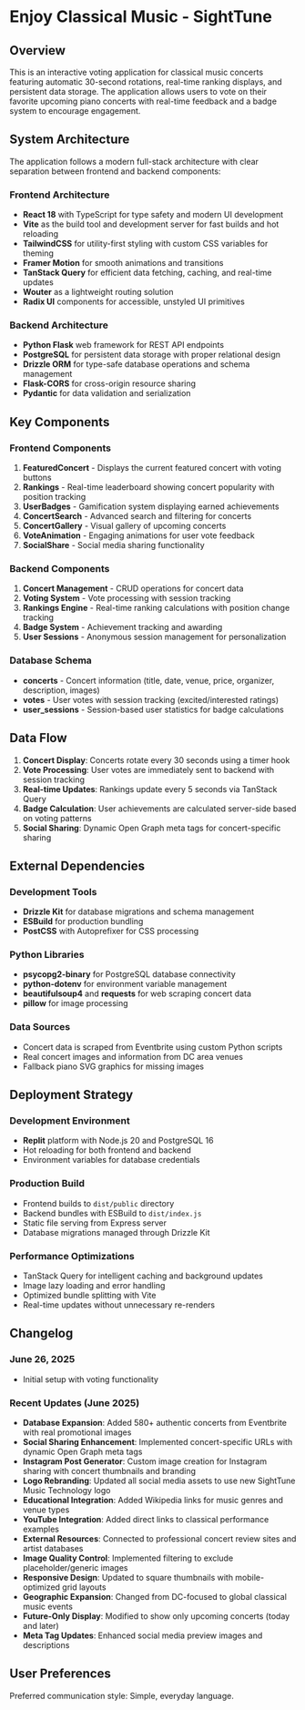 # Enjoy Classical Music - SightTune

## Overview

This is an interactive voting application for classical music concerts featuring automatic 30-second rotations, real-time ranking displays, and persistent data storage. The application allows users to vote on their favorite upcoming piano concerts with real-time feedback and a badge system to encourage engagement.

## System Architecture

The application follows a modern full-stack architecture with clear separation between frontend and backend components:

### Frontend Architecture
- **React 18** with TypeScript for type safety and modern UI development
- **Vite** as the build tool and development server for fast builds and hot reloading
- **TailwindCSS** for utility-first styling with custom CSS variables for theming
- **Framer Motion** for smooth animations and transitions
- **TanStack Query** for efficient data fetching, caching, and real-time updates
- **Wouter** as a lightweight routing solution
- **Radix UI** components for accessible, unstyled UI primitives

### Backend Architecture
- **Python Flask** web framework for REST API endpoints
- **PostgreSQL** for persistent data storage with proper relational design
- **Drizzle ORM** for type-safe database operations and schema management
- **Flask-CORS** for cross-origin resource sharing
- **Pydantic** for data validation and serialization

## Key Components

### Frontend Components
1. **FeaturedConcert** - Displays the current featured concert with voting buttons
2. **Rankings** - Real-time leaderboard showing concert popularity with position tracking
3. **UserBadges** - Gamification system displaying earned achievements
4. **ConcertSearch** - Advanced search and filtering for concerts
5. **ConcertGallery** - Visual gallery of upcoming concerts
6. **VoteAnimation** - Engaging animations for user vote feedback
7. **SocialShare** - Social media sharing functionality

### Backend Components
1. **Concert Management** - CRUD operations for concert data
2. **Voting System** - Vote processing with session tracking
3. **Rankings Engine** - Real-time ranking calculations with position change tracking
4. **Badge System** - Achievement tracking and awarding
5. **User Sessions** - Anonymous session management for personalization

### Database Schema
- **concerts** - Concert information (title, date, venue, price, organizer, description, images)
- **votes** - User votes with session tracking (excited/interested ratings)
- **user_sessions** - Session-based user statistics for badge calculations

## Data Flow

1. **Concert Display**: Concerts rotate every 30 seconds using a timer hook
2. **Vote Processing**: User votes are immediately sent to backend with session tracking
3. **Real-time Updates**: Rankings update every 5 seconds via TanStack Query
4. **Badge Calculation**: User achievements are calculated server-side based on voting patterns
5. **Social Sharing**: Dynamic Open Graph meta tags for concert-specific sharing

## External Dependencies

### Development Tools
- **Drizzle Kit** for database migrations and schema management
- **ESBuild** for production bundling
- **PostCSS** with Autoprefixer for CSS processing

### Python Libraries
- **psycopg2-binary** for PostgreSQL database connectivity
- **python-dotenv** for environment variable management
- **beautifulsoup4** and **requests** for web scraping concert data
- **pillow** for image processing

### Data Sources
- Concert data is scraped from Eventbrite using custom Python scripts
- Real concert images and information from DC area venues
- Fallback piano SVG graphics for missing images

## Deployment Strategy

### Development Environment
- **Replit** platform with Node.js 20 and PostgreSQL 16
- Hot reloading for both frontend and backend
- Environment variables for database credentials

### Production Build
- Frontend builds to `dist/public` directory
- Backend bundles with ESBuild to `dist/index.js`
- Static file serving from Express server
- Database migrations managed through Drizzle Kit

### Performance Optimizations
- TanStack Query for intelligent caching and background updates
- Image lazy loading and error handling
- Optimized bundle splitting with Vite
- Real-time updates without unnecessary re-renders

## Changelog

### June 26, 2025
- Initial setup with voting functionality

### Recent Updates (June 2025)
- **Database Expansion**: Added 580+ authentic concerts from Eventbrite with real promotional images
- **Social Sharing Enhancement**: Implemented concert-specific URLs with dynamic Open Graph meta tags
- **Instagram Post Generator**: Custom image creation for Instagram sharing with concert thumbnails and branding
- **Logo Rebranding**: Updated all social media assets to use new SightTune Music Technology logo
- **Educational Integration**: Added Wikipedia links for music genres and venue types
- **YouTube Integration**: Added direct links to classical performance examples
- **External Resources**: Connected to professional concert review sites and artist databases
- **Image Quality Control**: Implemented filtering to exclude placeholder/generic images
- **Responsive Design**: Updated to square thumbnails with mobile-optimized grid layouts
- **Geographic Expansion**: Changed from DC-focused to global classical music events
- **Future-Only Display**: Modified to show only upcoming concerts (today and later)
- **Meta Tag Updates**: Enhanced social media preview images and descriptions

## User Preferences

Preferred communication style: Simple, everyday language.